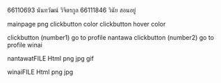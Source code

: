 66110693 นันทวัฒน์ วิจิตรกูล 
66111846 วินัย สอนอยู่

mainpage
   png
   clickbutton
    color
   clickbutton hover
    color
  
 clickbutton (number1)
   go to profile nantawa
 clickbutton (number2)
   go to profile winai

nantawatFILE
  Html
  png
  jpg
  gif

winaiFILE
  Html
  png
  jpg
  
